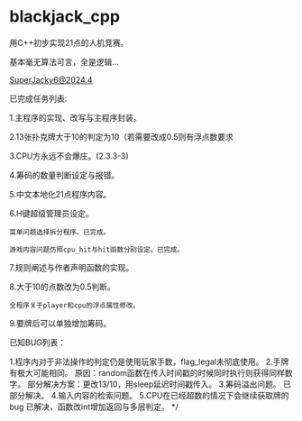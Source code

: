 # blackjack_cpp
用C++初步实现21点的人机竞赛。

基本毫无算法可言，全是逻辑...

SuperJacky6@2024.4


已完成任务列表:

1.主程序的实现、改写与主程序封装。

2.13张扑克牌大于10的判定为10（若需要改成0.5则有浮点数要求

3.CPU方永远不会爆庄。(2.3.3-3)

4.筹码的数量判断设定与报错。

5.中文本地化21点程序内容。

6.H键超级管理员设定。

	菜单问题选择拆分程序。已完成。
 
	游戏内容问题仿照cpu_hit与hit函数分别设定。已完成。
 
7.规则阐述与作者声明函数的实现。

8.大于10的点数改为0.5判断。

	全程序关于player和cpu的浮点属性修改。
 
9.要牌后可以单独增加筹码。


已知BUG列表：

1.程序内对于非法操作的判定仍是使用玩家手数，flag_legal未彻底使用。
2.手牌有极大可能相同。
	原因：random函数在传入时间戳的时候同时执行则获得同样数字。
	部分解决方案：更改13/10，用sleep延迟时间戳传入。
3.筹码溢出问题。
	已部分解决。
4.输入内容的检索问题。
5.CPU在已经超数的情况下会继续获取牌的bug
	已解决，函数改int增加返回与多层判定。
*/
